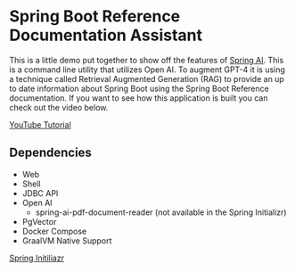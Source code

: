 # Spring Boot Reference Documentation Assistant

This is a little demo put together to show off the features of [Spring AI](https://spring.io/projects/spring-ai). This
is a command line utility that utilizes Open AI. To augment GPT-4 it is using a technique called Retrieval Augmented Generation (RAG)
to provide an up to date information about Spring Boot using the Spring Boot Reference documentation. If you want to see
how this application is built you can check out the video below. 

[YouTube Tutorial](https://youtu.be/ZoPVGrB8iHU)

## Dependencies 

- Web 
- Shell
- JDBC API
- Open AI
  - spring-ai-pdf-document-reader (not available in the Spring Initializr)
- PgVector
- Docker Compose 
- GraalVM Native Support

[Spring Initiliazr](https://start.spring.io/#!type=maven-project&language=java&platformVersion=3.2.5&packaging=jar&jvmVersion=21&groupId=com.example&artifactId=aidocs&name=aidocs&description=Demo%20project%20for%20Spring%20Boot&packageName=com.example.aidocs&dependencies=web,spring-shell,jdbc,spring-ai-openai,spring-ai-vectordb-pgvector,docker-compose,native)
